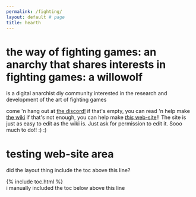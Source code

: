 ```yaml
---
permalink: /fighting/
layout: default # page
title: hearth
---
```


# the way of fighting games: an anarchy that shares interests in fighting games: a willowolf
is a digital anarchist diy community interested in the research and development of the art of fighting games

come 'n hang out at [the discord!](https://discord.gg/FtAQws9)
if that's empty, you can read 'n help make [the wiki](https://github.com/Rahil627/fighting-game-anarchy/wiki)
if that's not enough, you can help make [*this* web-site](https://github.com/Rahil627/fighting-game-anarchy)!! The site is just as easy to edit as the wiki is. Just ask for permission to edit it. Sooo much to do!! :) :)

# testing web-site area
did the layout thing include the toc above this line?

{% include toc.html %}  
i manually included the toc below above this line
